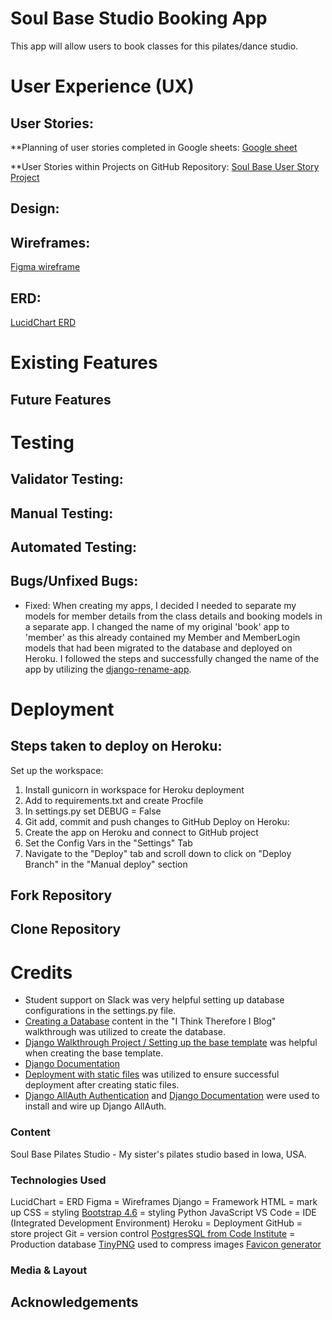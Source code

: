 # Soul Base Studio Booking App

This app will allow users to book classes for this pilates/dance studio.


# User Experience (UX)

## User Stories:
**Planning of user stories completed in Google sheets:
[Google sheet](https://docs.google.com/spreadsheets/d/13gqPIhIq3JW8bj4yZG445GtfKLTm_jc08hKC8qQwt5g/edit?usp=sharing)

**User Stories within Projects on GitHub Repository:
[Soul Base User Story Project](https://github.com/users/morganoleary/projects/4/views/1)

## Design:

## Wireframes:
[Figma wireframe](https://www.figma.com/file/XGDgyLpX0MTIs4UjGJEWSk/Studio-Booking-Site?type=design&node-id=0%3A1&mode=design&t=AFRhMGkel6QpeZO6-1)

## ERD:
[LucidChart ERD](https://lucid.app/lucidchart/e9b3c27f-07d4-4026-b261-0147bd63587b/edit?viewport_loc=-990%2C-136%2C2368%2C1186%2C0_0&invitationId=inv_e64b0370-8313-4ba3-ae26-527c2fb98352)

# Existing Features

## Future Features

# Testing

## Validator Testing:

## Manual Testing:

## Automated Testing:

## Bugs/Unfixed Bugs:
- Fixed: When creating my apps, I decided I needed to separate my models for member details from the class details and booking models in a separate app. I changed the name of my original 'book' app to 'member' as this already contained my Member and MemberLogin models that had been migrated to the database and deployed on Heroku. I followed the steps and successfully changed the name of the app by utilizing the [django-rename-app](https://github.com/odwyersoftware/django-rename-app?tab=readme-ov-file).

# Deployment

## Steps taken to deploy on Heroku:
Set up the workspace:
1. Install gunicorn in workspace for Heroku deployment
2. Add to requirements.txt and create Procfile
3. In settings.py set DEBUG = False
4. Git add, commit and push changes to GitHub
Deploy on Heroku:
5. Create the app on Heroku and connect to GitHub project
6. Set the Config Vars in the "Settings" Tab
7. Navigate to the "Deploy" tab and scroll down to click on "Deploy Branch" in the "Manual deploy" section

## Fork Repository

## Clone Repository

# Credits
- Student support on Slack was very helpful setting up database configurations in the settings.py file.
- [Creating a Database](https://learn.codeinstitute.net/courses/course-v1:CodeInstitute+FSD101_WTS+2023_Q3/courseware/56a2da0940b4411d8a38c2b093a22c60/ed8c75412c784bbba17988f7efbe037b/?child=first) content in the "I Think Therefore I Blog" walkthrough was utilized to create the database. 
- [Django Walkthrough Project / Setting up the base template](https://learn.codeinstitute.net/courses/course-v1:CodeInstitute+FSD101_WTS+2023_Q3/courseware/56a2da0940b4411d8a38c2b093a22c60/c592ed45498e440587b764e29891b2fc/?child=first) was helpful when creating the base template.
- [Django Documentation](https://docs.djangoproject.com/en/5.0/)
- [Deployment with static files](https://learn.codeinstitute.net/courses/course-v1:CodeInstitute+FSD101_WTS+2023_Q3/courseware/56a2da0940b4411d8a38c2b093a22c60/c592ed45498e440587b764e29891b2fc/?child=first) was utilized to ensure successful deployment after creating static files.
- [Django AllAuth Authentication](https://learn.codeinstitute.net/courses/course-v1:CodeInstitute+FSD101_WTS+2023_Q3/courseware/56a2da0940b4411d8a38c2b093a22c60/8354ed2193944d4ea9aa167849113da7/) and [Django Documentation](https://docs.allauth.org/en/latest/installation/quickstart.html) were used to install and wire up Django AllAuth. 

### Content
Soul Base Pilates Studio - My sister's pilates studio based in Iowa, USA.

### Technologies Used
LucidChart = ERD
Figma = Wireframes
Django = Framework
HTML = mark up
CSS = styling
[Bootstrap 4.6](https://getbootstrap.com/docs/4.6/getting-started/download/) = styling
Python
JavaScript
VS Code = IDE (Integrated Development Environment)
Heroku = Deployment
GitHub = store project
Git = version control
[PostgresSQL from Code Institute](https://dbs.ci-dbs.net/) = Production database 
[TinyPNG](https://tinypng.com/) used to compress images
[Favicon generator](https://gauger.io/fonticon/)

### Media & Layout

## Acknowledgements
